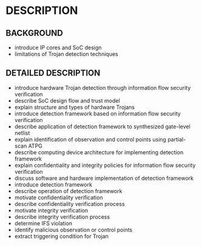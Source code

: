 # DESCRIPTION

## BACKGROUND

- introduce IP cores and SoC design
- limitations of Trojan detection techniques

## DETAILED DESCRIPTION

- introduce hardware Trojan detection through information flow security verification
- describe SoC design flow and trust model
- explain structure and types of hardware Trojans
- introduce detection framework based on information flow security verification
- describe application of detection framework to synthesized gate-level netlist
- explain identification of observation and control points using partial-scan ATPG
- describe computing device architecture for implementing detection framework
- explain confidentiality and integrity policies for information flow security verification
- discuss software and hardware implementation of detection framework
- introduce detection framework
- describe operation of detection framework
- motivate confidentiality verification
- describe confidentiality verification process
- motivate integrity verification
- describe integrity verification process
- determine IFS violation
- identify malicious observation or control points
- extract triggering condition for Trojan

